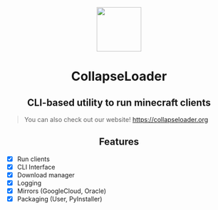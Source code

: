<p align=center><img src="https://github.com/dest4590/CollapseLoader/assets/80628386/e2ac4347-357b-4a2c-a50f-186ce0d95534" width=100></p>

<h1 align=center>CollapseLoader</h1>

<h2 align=center>CLI-based utility to run minecraft clients</h2> 

> You can also check out our website! https://collapseloader.org

<h2 align=center>Features</h2>

* [X] Run clients
* [X] CLI Interface
* [X] Download manager
* [X] Logging
* [X] Mirrors (GoogleCloud, Oracle)
* [X] Packaging (User, PyInstaller)
